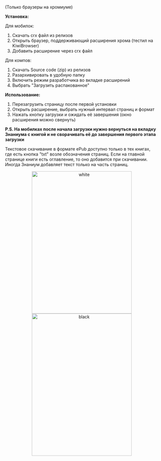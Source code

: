 (Только браузеры на хромиуме)

**Установка:**

Для мобилок:
1. Скачать crx файл из релизов
2. Открыть браузер, поддерживающий расширения хрома (тестил на KiwiBrowser)
3. Добавить расширение через crx файл

Для компов:
1. Скачать Source code (zip) из релизов
2. Разархивировать в удобную папку
3. Включить режим разработчика во вкладке расширений
4. Выбрать "Загрузить распакованное"



**Использование:**

1. Перезагрузить страницу после первой установки
3. Открыть расширение, выбрать нужный интервал страниц и формат
4. Нажать кнопку загрузки и ожидать её завершения (окно расширения можно свернуть)

**P.S. На мобилках после начала загрузки нужно вернуться на вкладку Знаниума с книгой и не сворачивать её до завершения первого этапа загрузки**

Текстовое скачивание в формате ePub доступно только в тех книгах, где есть кнопка "txt" возле обозначения страниц. Если на главной странице книги есть оглавление, то оно добавится при скачивании. Иногда Знаниум добавляет текст только на часть страниц.

<p align="center">
  <img width="328" height="467" alt="white" src="https://github.com/user-attachments/assets/ad090783-ceb1-4e66-98eb-004ac4de532c" />
  <img width="328" height="467" alt="black" src="https://github.com/user-attachments/assets/2fa62359-c0bd-47f6-ba5a-7f9b580d9a19" />
</p>
